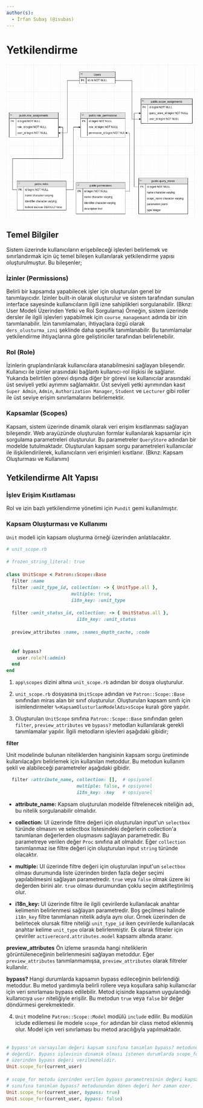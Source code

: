 ```yaml
---
author(s):
  - İrfan Subaş (@isubas)
---
```


Yetkilendirme
=============

![Patron](../assets/patron.png)

Temel Bilgiler
--------------

Sistem üzerinde kullanıcıların erişebileceği işlevleri belirlemek ve sınırlandırmak için üç temel bileşen kullanılarak
yetkilendirme yapısı oluşturulmuştur. Bu bileşenler;

### İzinler (Permissions)

Belirli bir kapsamda yapabilecek işler için oluşturulan genel bir tanımlayıcıdır. İzinler built-in olarak oluşturulur ve
sistem tarafından sunulan interface sayesinde kullanıcıların ilgili izne sahiplikleri sorgulanabilir. (Bknz: User Modeli
Üzerinden Yetki ve Rol Sorgulama) Örneğin, sistem üzerinde dersler ile ilgili işlevleri yapabilmek için
`course_managemant` adında bir izin tanımlanabilir. İzin tanımlamaları, ihtiyaçlara özgü olarak `ders_olusturma_izni`
şeklinde daha spesifik tanımlanabilir. Bu tanımlamalar yetkilendirme ihtiyaçlarına göre geliştiriciler tarafından
belirlenebilir.

### Rol (Role)

İzinlerin gruplandırılarak kullanıcılara atanabilmesini sağlayan bileşendir. Kullanıcı ile izinler arasındaki bağlantı
kullanıcı-rol ilişkisi ile sağlanır. Yukarıda belirtilen görevi dışında diğer bir görevi ise kullanıcılar arasındaki üst
seviyeli yetki ayrımını sağlamaktır. Üst seviyeli yetki ayrımından kasıt `Super Admin`, `Admin`, `Authorization
Manager`, `Student` ve `Lecturer` gibi roller ile üst seviye erişim sınırlamalarını belirlemektir.

### Kapsamlar (Scopes)

Kapsam, sistem üzerinde dinamik olarak veri erişim kısıtlanması sağlayan bileşendir. Web arayüzünde oluşturulan formlar
kullanılarak kapsamlar için sorgulama parametreleri oluşturulur. Bu parametreler `QueryStore` adından bir modelde
tutulmaktadır. Oluşturulan kapsam sorgu parametreleri kullanıcılar ile ilişkilendirilerek, kullanıcıların veri
erişimleri kısıtlanır. (Bknz: Kapsam Oluşturması ve Kullanımı)

Yetkilendirme Alt Yapısı
------------------------

### İşlev Erişim Kısıtlaması

Rol ve izin bazlı yetkilendirme yönetimi için `Pundit` gemi kullanılmıştır.


### Kapsam Oluşturması ve Kullanımı

`Unit` modeli için kapsam oluşturma örneği üzerinden anlatılacaktır.

``` ruby
# unit_scope.rb

# frozen_string_literal: true

class UnitScope < Patron::Scope::Base
  filter :name
  filter :unit_type_id, collection: -> { UnitType.all },
                        multiple: true,
                        i18n_key: :unit_type

  filter :unit_status_id, collection: -> { UnitStatus.all },
                          i18n_key: :unit_status

  preview_attributes :name, :names_depth_cache, :code


  def bypass?
    user.role?(:admin)
  end
end
```

1. `app\scopes` dizini altına `unit_scope.rb` adından bir dosya oluşturulur.

2. `unit_scope.rb` dosyasına `UnitScope` adından ve `Patron::Scope::Base` sınıfından miras alan bir sınıf oluşturulur.
   Oluşturulan kapsam sınıfı için isimlendirmeler `%<KapsamOlusturlanModelAdı>sScope` kuralı göre yapılır.

3. Oluşturulan `UnitScope` sınıfına `Patron::Scope::Base` sınıfından gelen `filter`, `preview_attributes` ve `bypass?`
   metodları kullanılarak gerekli tanımlamalar yapılır. İlgili metodların işlevleri aşağıdaki gibidir;

**filter**

Unit modelinde bulunan niteliklerden hangisinin kapsam sorgu üretiminde kullanılacağını belirlemek için kullanılan
metoddur. Bu metodun kullanım şekli ve alabileceği parametreler aşağıdaki gibidir.

```ruby
  filter :attribute_name, collection: [],  # opsiyonel
                          multiple: false, # opsiyonel
                          i18n_key: :key   # opsiyonel
```

- **attribute_name:** Kapsam oluşturulan modelde filtrelenecek niteliğin adı, bu nitelik sorgulanabilir olmalıdır.

- **collection:** UI üzerinde filtre değeri için oluşturulan input'un `selectbox` türünde olmasını ve selectbox
  listesindeki değerlerin collection'a tanımlanan değerlerden oluşmasını sağlayan parametredir. Bu parametreye verilen
  değer `Proc` sınıfına ait olmalıdır. Eğer `collection` tanımlanmaz ise filtre değeri için oluşturulan input `string`
  türünde olacaktır.

- **multiple:** UI üzerinde filtre değeri için oluşturulan input'un `selectbox` olması durumunda liste üzerinden birden
  fazla değer seçimi yapılabilmesini sağlayan parametredir. `true` veya `false` olmak üzere iki değerden birini alır.
  `true` olması durumundan çoklu seçim aktifleştirilmiş olur.

- **i18n_key:** UI üzerinde filtre ile ilgili çevirilerde kullanılacak anahtar kelimenin belirlenmesi sağlayan
  parametredir. Boş geçilmesi halinde `i18n_key` filtre tanımlanan nitelik adıyla aynı olur. Örnek üzerinden de
  belirtecek olursak filtre niteliği `unit_type_id` iken çevirilerde kullanılacak anahtar kelime `unit_type` olarak
  belirlenmiştir. Ek olarak filtreler için çeviriler `activerecord.attributes.model` kapsamı altında aranır.

**preview_attributes** Ön izleme sırasında hangi niteliklerin görüntüleneceğinin belirlenmesini sağlayan metoddur. Eğer
`preview_attributes` tanımlanmamışsa, `preview_attributes` olarak filtreler kullanılır.

**bypass?** Hangi durumlarda kapsamın bypass edileceğinin belirlendiği metoddur. Bu metod yardımıyla belirli rollere
veya koşullara sahip kullanıcılar için veri sınırlaması bypass edilebilir. Metod içisinde kapsamın uygulandığı
kullanıcıya `user` niteliğiyle erişilir. Bu metodun `true` veya `false` bir değer döndürmesi gerekmektedir.

4. `Unit` modeline `Patron::Scope::Model` modülü `include` edilir. Bu modülün iclude edilemesi ile modele `scope_for`
   adından bir class metod eklenmiş olur. Model için veri sınırlaması bu metod aracılığıyla yapılmaktadır.

```ruby

# bypass'ın varsayılan değeri kapsam sınıfına tanımlan bypass? metodundan dönen
# değerdir. Bypass işlevinin dinamik olması istenen durumlarda scope_for metodu
# üzerinden bypass değeri verilmemelidir.
Unit.scope_for(current_user)

# scope_for metodu üzerinden verilen bypass parametresinin değeri kapsam
# sınıfına tanımlan bypass? metodunundan dönen değeri her zaman ezer.
Unit.scope_for(current_user, bypass: true)
Unit.scope_for(current_user, bypass: false)
```
